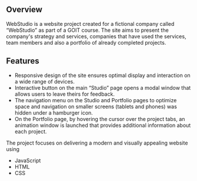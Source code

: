 ## Overview
WebStudio is a website project created for a fictional company called “WebStudio” as part of a GOIT course. 
The site aims to present the company's strategy and services, companies that have used the services, team members and also a portfolio of already completed projects.

## Features
<ul>
    <li>Responsive design of the site ensures optimal display and interaction on a wide range of devices.</li>
    <li>Interactive button on the main “Studio” page opens a modal window that allows users to leave theirs for feedback.</li>
    <li>The navigation menu on the Studio and Portfolio pages to optimize space and navigation on smaller screens (tablets and phones) was hidden under a hamburger icon.</li>
    <li>On the Portfolio page, by hovering the cursor over the project tabs, an animation window is launched that provides additional information about each project.</li>
</ul>

The project focuses on delivering a modern and visually appealing website using 
<ul>
    <li>JavaScript</li>
    <li>HTML</li>
    <li>CSS</li>
</ul>
